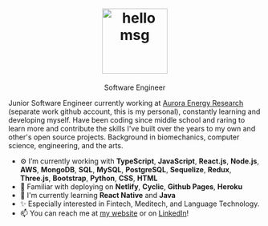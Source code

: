 <!-- <h1 align="center">Hi 👋, I'm <a href="https://milesbb.tech">Miles</a></h1> -->
<h1 align="center"><img height="130" alt="hello msg" src="https://res.cloudinary.com/dlskdxln3/image/upload/v1667252496/globechat/newierrrrrgif_gofmof.gif" /></h1>

<p align="center">Software Engineer</p>

Junior Software Engineer currently working at [Aurora Energy Research](https://auroraer.com/) (separate work github account, this is my personal), constantly learning and developing myself. Have been coding since middle school and raring to learn more and contribute the skills I've built over the years to my own and other's open source projects. Background in biomechanics, computer science, engineering, and the arts.

- ⚙️ I’m currently working with **TypeScript**, **JavaScript**, **React.js**, **Node.js**, **AWS**, **MongoDB**, **SQL**, **MySQL**, **PostgreSQL**, **Sequelize**, **Redux**, **Three.js**, **Bootstrap**, **Python**, **CSS**, **HTML**
- 📄 Familiar with deploying on **Netlify**, **Cyclic**, **Github Pages**, **Heroku**
- 🌱 I'm currently learning **React Native** and **Java**
- ✨ Especially interested in Fintech, Meditech, and Language Technology.
- 📫 You can reach me at [my website](https://milesbb.tech) or on [LinkedIn](https://www.linkedin.com/in/milesbaileybraendgaard/)!

